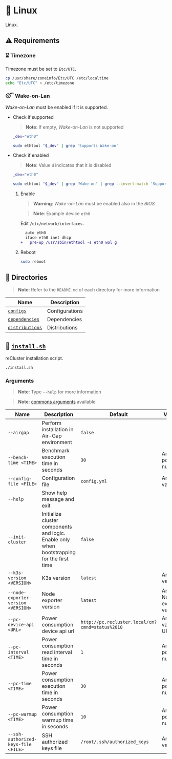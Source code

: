 # :penguin: Linux

Linux.

## :warning: Requirements

### :hourglass: Timezone

Timezone must be set to `Etc/UTC`.

```sh
cp /usr/share/zoneinfo/Etc/UTC /etc/localtime
echo "Etc/UTC" > /etc/timezone
```

### :sleeping: Wake-on-Lan

_Wake-on-Lan_ must be enabled if it is supported.

- Check if supported

  > **Note**: If empty, _Wake-on-Lan_ is not supported

  ```sh
  _dev="eth0"
  
  sudo ethtool "$_dev" | grep 'Supports Wake-on'
  ```

- Check if enabled

  > **Note**: Value `d` indicates that it is disabled

  ```sh
  _dev="eth0"
  
  sudo ethtool "$_dev" | grep 'Wake-on' | grep --invert-match 'Supports Wake-on'
  ```

  1. Enable

     > **Warning**: _Wake-on-Lan_ must be enabled also in the _BIOS_

     > **Note**: Example device `eth0`

     Edit `/etc/network/interfaces`.

     ```diff
       auto eth0
       iface eth0 inet dhcp
     +   pre-up /usr/sbin/ethtool -s eth0 wol g
     ```

  2. Reboot

     ```sh
     sudo reboot
     ```

## :file_folder: Directories

> **Note**: Refer to the `README.md` of each directory for more information

| **Name**                            | **Description** |
| ----------------------------------- | --------------- |
| [`configs`](./configs/)             | Configurations  |
| [`dependencies`](./dependencies/)   | Dependencies    |
| [`distributions`](./distributions/) | Distributions   |

## :bookmark_tabs: [`install.sh`](./install.sh)

reCluster installation script.

```sh
./install.sh
```

### Arguments

> **Note**: Type `--help` for more information

> **Note**: [commons arguments](../scripts/README.md#commons-arguments) available

| **Name**                            | **Description**                                                                            | **Default**                                     | **Values**                |
| ----------------------------------- | ------------------------------------------------------------------------------------------ | ----------------------------------------------- | ------------------------- |
| `--airgap`                          | Perform installation in Air-Gap environment                                                | `false`                                         |
| `--bench-time <TIME>`               | Benchmark execution time in seconds                                                        | `30`                                            | Any positive number       |
| `--config-file <FILE>`              | Configuration file                                                                         | `config.yml`                                    | Any valid file            |
| `--help`                            | Show help message and exit                                                                 |
| `--init-cluster`                    | Initialize cluster components and logic. Enable only when bootstrapping for the first time | `false`                                         |
| `--k3s-version <VERSION>`           | K3s version                                                                                | `latest`                                        | Any K3s version           |
| `--node-exporter-version <VERSION>` | Node exporter version                                                                      | `latest`                                        | Any Node exporter version |
| `--pc-device-api <URL>`             | Power consumption device api url                                                           | `http://pc.recluster.local/cm?cmnd=status%2010` | Any valid URL             |
| `--pc-interval <TIME>`              | Power consumption read interval time in seconds                                            | `1`                                             | Any positive number       |
| `--pc-time <TIME>`                  | Power consumption execution time in seconds                                                | `30`                                            | Any positive number       |
| `--pc-warmup <TIME>`                | Power consumption warmup time in seconds                                                   | `10`                                            | Any positive number       |
| `--ssh-authorized-keys-file <FILE>` | SSH authorized keys file                                                                   | `/root/.ssh/authorized_keys`                    | Any valid file            |

